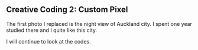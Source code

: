 ## Creative Coding 2: Custom Pixel

The first photo I replaced is the night view of Auckland city. I spent one year studied there and I quite like this city.

I will continue to look at the codes.
